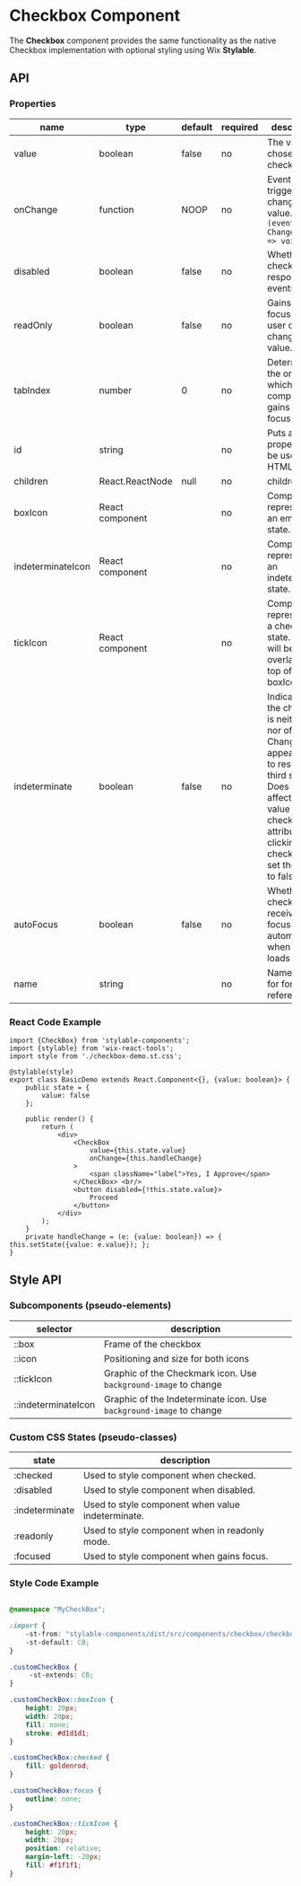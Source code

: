 # Checkbox Component

The **Checkbox** component provides the same functionality as the native Checkbox implementation with optional styling using Wix **Stylable**.

## API

### Properties

| name              | type            | default | required | description                              |
| ----------------- | --------------- | ------- | -------- | ---------------------------------------- |
| value             | boolean         | false   | no       | The value chosen in the checkbox.        |
| onChange          | function        | NOOP    | no       | Event triggered by changing the value.<br>`(event : ChangeEvent) => void` |
| disabled          | boolean         | false   | no       | Whether the checkbox responds to events. |
| readOnly          | boolean         | false   | no       | Gains tab focus but user cannot change value. |
| tabIndex          | number          | 0       | no       | Determines the order by which the component gains tab focus. |
| id                | string          |         | no       | Puts an ID property to be used for HTML labels. |
| children          | React.ReactNode | null    | no       | children                                 |
| boxIcon           | React component |         | no       | Component representing an empty state.   |
| indeterminateIcon | React component |         | no       | Component representing an indeterminate state. |
| tickIcon          | React component |         | no       | Component representing a checked state. This will be overlayed on top of the boxIcon. |
| indeterminate     | boolean         | false   | no       | Indicates that the checkbox is neither on nor off. Changes the appearance to resemble a third state. Does not affect the value of the checked attribute, and clicking the checkbox will set the value to false. |
| autoFocus         | boolean         | false   | no       | Whether the checkbox receives focus automatically when page loads |
| name              | string          |         | no       | Name is used for form data reference     |


### React Code Example

```
import {CheckBox} from 'stylable-components';
import {stylable} from 'wix-react-tools';
import style from './checkbox-demo.st.css';

@stylable(style)
export class BasicDemo extends React.Component<{}, {value: boolean}> {
    public state = {
        value: false
    };

    public render() {
        return (
            <div>
                <CheckBox
                    value={this.state.value}
                    onChange={this.handleChange}
                >
                    <span className="label">Yes, I Approve</span>
                </CheckBox> <br/>
                <button disabled={!this.state.value}>
                    Proceed
                </button>
            </div>
        );
    }
    private handleChange = (e: {value: boolean}) => { this.setState({value: e.value}); };
}

```

## Style API

### Subcomponents (pseudo-elements)

| selector            | description                              |
| ------------------- | ---------------------------------------- |
| ::box               | Frame of the checkbox                    |
| ::icon              | Positioning and size for both icons      |
| ::tickIcon          | Graphic of the Checkmark icon. Use `background-image` to change |
| ::indeterminateIcon | Graphic of the Indeterminate icon. Use `background-image` to change |



### Custom CSS States (pseudo-classes)

| state          | description                              |
| -------------- | ---------------------------------------- |
| :checked       | Used to style component when checked.    |
| :disabled      | Used to style component when disabled.   |
| :indeterminate | Used to style component when value indeterminate. |
| :readonly      | Used to style component when in readonly mode. |
| :focused       | Used to style component when gains focus. |

### Style Code Example

```css

@namespace "MyCheckBox";

:import {
    -st-from: "stylable-components/dist/src/components/checkbox/checkbox.st.css";
    -st-default: CB;
}

.customCheckBox {
     -st-extends: CB;
}

.customCheckBox::boxIcon {
    height: 20px;
    width: 20px;
    fill: none;
    stroke: #d1d1d1;
}

.customCheckBox:checked {
    fill: goldenrod;
}

.customCheckBox:focus {
    outline: none;
}

.customCheckBox::tickIcon {
    height: 20px;
    width: 20px;
    position: relative;
    margin-left: -20px;
    fill: #f1f1f1;
}

```
